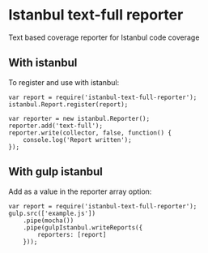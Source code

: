 # Istanbul text-full reporter
Text based coverage reporter for Istanbul code coverage

## With istanbul

To register and use with istanbul:

    var report = require('istanbul-text-full-reporter');
    istanbul.Report.register(report);

    var reporter = new istanbul.Reporter();
    reporter.add('text-full');
    reporter.write(collector, false, function() {
        console.log('Report written');
    });


## With gulp istanbul

Add as a value in the reporter array option:

    var report = require('istanbul-text-full-reporter');
    gulp.src(['example.js'])
        .pipe(mocha())
        .pipe(gulpIstanbul.writeReports({
            reporters: [report]
        }));
